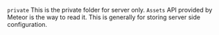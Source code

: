 `private`
This is the private folder for server only. `Assets` API provided by Meteor is the way to read it. This is generally for storing server side configuration.